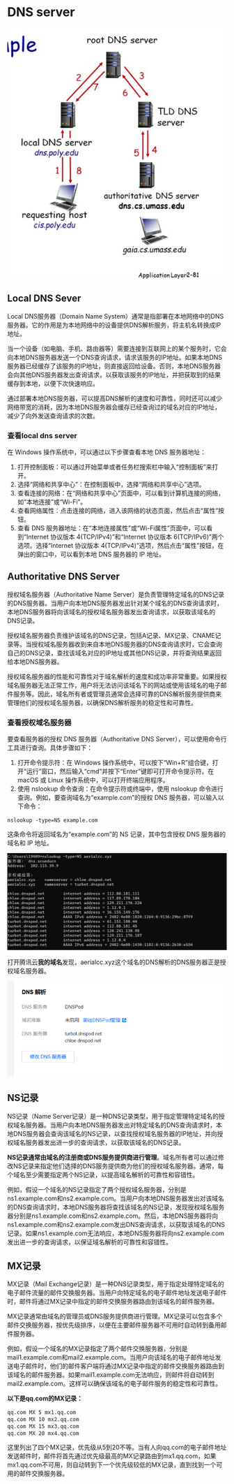 # DNS server

![image-20230430123710831](../Image/image-20230430123710831.png)

## Local DNS Sever

Local DNS服务器（Domain Name System）通常是指部署在本地网络中的DNS服务器。它的作用是为本地网络中的设备提供DNS解析服务，将主机名转换成IP地址。

当一个设备（如电脑、手机、路由器等）需要连接到互联网上的某个服务时，它会向本地DNS服务器发送一个DNS查询请求，请求该服务的IP地址。如果本地DNS服务器已经缓存了该服务的IP地址，则直接返回给设备。否则，本地DNS服务器会向其他DNS服务器发出查询请求，以获取该服务的IP地址，并把获取到的结果缓存到本地，以便下次快速响应。

通过部署本地DNS服务器，可以提高DNS解析的速度和可靠性，同时还可以减少网络带宽的消耗，因为本地DNS服务器会缓存已经查询过的域名对应的IP地址，减少了向外发送查询请求的次数。

### 查看local dns server

在 Windows 操作系统中，可以通过以下步骤查看本地 DNS 服务器地址：

1. 打开控制面板：可以通过开始菜单或者任务栏搜索栏中输入“控制面板”来打开。
2. 选择“网络和共享中心”：在控制面板中，选择“网络和共享中心”选项。
3. 查看连接的网络：在“网络和共享中心”页面中，可以看到计算机连接的网络，如“本地连接”或“Wi-Fi”。
4. 查看网络属性：点击连接的网络，进入该网络的状态页面，然后点击“属性”按钮。
5. 查看 DNS 服务器地址：在“本地连接属性”或“Wi-Fi属性”页面中，可以看到“Internet 协议版本 4(TCP/IPv4)”和“Internet 协议版本 6(TCP/IPv6)”两个选项。选择“Internet 协议版本 4(TCP/IPv4)”选项，然后点击“属性”按钮，在弹出的窗口中，可以看到本地 DNS 服务器的 IP 地址。

## Authoritative DNS Server

授权域名服务器（Authoritative Name Server）是负责管理特定域名的DNS记录的DNS服务器。当用户向本地DNS服务器发出针对某个域名的DNS查询请求时，本地DNS服务器将向该域名的授权域名服务器发出查询请求，以获取该域名的DNS记录。

授权域名服务器负责维护该域名的DNS记录，包括A记录、MX记录、CNAME记录等。当授权域名服务器收到来自本地DNS服务器的DNS查询请求时，它会查询自己的DNS记录，查找该域名对应的IP地址或其他DNS记录，并将查询结果返回给本地DNS服务器。

授权域名服务器的性能和可靠性对于域名解析的速度和成功率非常重要。如果授权域名服务器无法正常工作，用户将无法访问该域名下的网站或使用该域名的电子邮件服务等。因此，域名所有者或管理员通常会选择可靠的DNS解析服务提供商来管理他们的授权域名服务器，以确保DNS解析服务的稳定性和可靠性。

### 查看授权域名服务器

要查看服务器的授权 DNS 服务器（Authoritative DNS Server），可以使用命令行工具进行查询。具体步骤如下：

1. 打开命令提示符：在 Windows 操作系统中，可以按下“Win+R”组合键，打开“运行”窗口，然后输入“cmd”并按下“Enter”键即可打开命令提示符。在 macOS 或 Linux 操作系统中，可以打开终端应用程序。
2. 使用 nslookup 命令查询：在命令提示符或终端中，使用 nslookup 命令进行查询。例如，要查询域名为“example.com”的授权 DNS 服务器，可以输入以下命令：

```
nslookup -type=NS example.com
```

这条命令将返回域名为“example.com”的 NS 记录，其中包含授权 DNS 服务器的域名和 IP 地址。

![image-20230430124228299](../Image/image-20230430124228299.png)

打开腾讯云**我的域名**发现，aerialcc.xyz这个域名的DNS解析的DNS服务器正是授权域名服务器。

![image-20230430124238109](../Image/image-20230430124238109.png)

## NS记录

NS记录（Name Server记录）是一种DNS记录类型，用于指定管理特定域名的授权域名服务器。当用户向本地DNS服务器发出对特定域名的DNS查询请求时，本地DNS服务器会查询该域名的NS记录，以查找授权域名服务器的IP地址，并向授权域名服务器发出进一步的查询请求，以获取该域名的DNS记录。

**NS记录通常由域名的注册商或DNS服务提供商进行管理**。域名所有者可以通过修改NS记录来指定他们选择的DNS服务提供商为他们的授权域名服务器。通常，每个域名至少需要指定两个NS记录，以提高域名解析的可靠性和容错性。

例如，假设一个域名的NS记录指定了两个授权域名服务器，分别是ns1.example.com和ns2.example.com。当用户向本地DNS服务器发出对该域名的DNS查询请求时，本地DNS服务器将查找该域名的NS记录，发现授权域名服务器分别是ns1.example.com和ns2.example.com。然后，本地DNS服务器将向ns1.example.com和ns2.example.com发出DNS查询请求，以获取该域名的DNS记录。如果ns1.example.com无法响应，本地DNS服务器将向ns2.example.com发出进一步的查询请求，以保证域名解析的可靠性和容错性。

## MX记录

MX记录（Mail Exchange记录）是一种DNS记录类型，用于指定处理特定域名的电子邮件流量的邮件交换服务器。当用户向特定域名的电子邮件地址发送电子邮件时，邮件将通过MX记录中指定的邮件交换服务器路由到该域名的邮件服务器。

MX记录通常由域名的管理员或DNS服务提供商进行管理。MX记录可以包含多个邮件交换服务器，按优先级排序，以便在主要邮件服务器不可用时自动转到备用邮件服务器。

例如，假设一个域名的MX记录指定了两个邮件交换服务器，分别是mail1.example.com和mail2.example.com。当用户向该域名的电子邮件地址发送电子邮件时，他们的邮件客户端将通过MX记录中指定的邮件交换服务器路由到该域名的邮件服务器。如果mail1.example.com无法响应，则邮件将自动转到mail2.example.com。这样可以确保该域名的电子邮件服务的稳定性和可靠性。

**以下是qq.com的MX记录：**

```
qq.com MX 5 mx1.qq.com
qq.com MX 10 mx2.qq.com
qq.com MX 15 mx3.qq.com
qq.com MX 20 mx4.qq.com
```

这里列出了四个MX记录，优先级从5到20不等。当有人向qq.com的电子邮件地址发送邮件时，邮件将首先通过优先级最高的MX记录路由到mx1.qq.com，如果mx1.qq.com不可用，则自动转到下一个优先级较低的MX记录，直到找到一个可用的邮件交换服务器。
